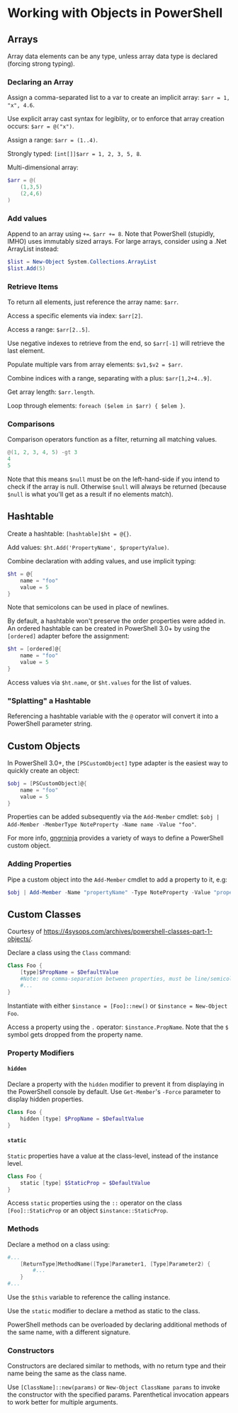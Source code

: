 # Working with Objects in PowerShell

## Arrays
Array data elements can be any type, unless array data type is declared (forcing strong typing).

### Declaring an Array
Assign a comma-separated list to a var to create an implicit array: `$arr = 1, "x", 4.6`.

Use explicit array cast syntax for legiblity, or to enforce that array creation occurs: `$arr = @("x")`.

Assign a range: `$arr = (1..4)`.

Strongly typed: `[int[]]$arr = 1, 2, 3, 5, 8`.

Multi-dimensional array:

```powershell
$arr = @(
    (1,3,5)
    (2,4,6)
)
```

### Add values
Append to an array using `+=`. `$arr += 8`. Note that PowerShell (stupidly, IMHO) uses immutably sized arrays. For large arrays, consider using a .Net ArrayList instead:

```powershell
$list = New-Object System.Collections.ArrayList
$list.Add(5)
```

### Retrieve Items
To return all elements, just reference the array name: `$arr`.

Access a specific elements via index: `$arr[2]`.

Access a range: `$arr[2..5]`.

Use negative indexes to retrieve from the end, so `$arr[-1]` will retrieve the last element.

Populate multiple vars from array elements: `$v1,$v2 = $arr`.

Combine indices with a range, separating with a plus: `$arr[1,2+4..9]`.

Get array length: `$arr.length`.

Loop through elements: `foreach ($elem in $arr) { $elem }`.

### Comparisons
Comparison operators function as a filter, returning all matching values.

```powershell
@(1, 2, 3, 4, 5) -gt 3
4
5
```

Note that this means `$null` must be on the left-hand-side if you intend to check if the array is null. Otherwise `$null` will always be returned (because `$null` is what you'll get as a result if no elements match).


## Hashtable
Create a hashtable: `[hashtable]$ht = @{}`.

Add values: `$ht.Add('PropertyName', $propertyValue)`.

Combine declaration with adding values, and use implicit typing:
```powershell
$ht = @{
    name = "foo"
    value = 5
}
```
Note that semicolons can be used in place of newlines.

By default, a hashtable won't preserve the order properties were added in. An ordered hashtable can be created in PowerShell 3.0+ by using the `[ordered]` adapter before the assignment:

```powershell
$ht = [ordered]@{
    name = "foo"
    value = 5
}
```

Access values via `$ht.name`, or `$ht.values` for the list of values.

### "Splatting" a Hashtable
Referencing a hashtable variable with the `@` operator will convert it into a PowerShell parameter string.

## Custom Objects
In PowerShell 3.0+, the `[PSCustomObject]` type adapter is the easiest way to quickly create an object:

```powershell
$obj = [PSCustomObject]@{
    name = "foo"
    value = 5
}
```

Properties can be added subsequently via the `Add-Member` cmdlet: `$obj | Add-Member -MemberType NoteProperty -Name name -Value "foo"`.

For more info, [gngrninja](https://www.gngrninja.com/script-ninja/2016/6/18/powershell-getting-started-part-12-creating-custom-objects) provides a variety of ways to define a PowerShell custom object.

### Adding Properties
Pipe a custom object into the `Add-Member` cmdlet to add a property to it, e.g:

```powershell
$obj | Add-Member -Name "propertyName" -Type NoteProperty -Value "propertyValue"
```

## Custom Classes
Courtesy of https://4sysops.com/archives/powershell-classes-part-1-objects/.

Declare a class using the `Class` command:

```powershell
Class Foo {
    [type]$PropName = $DefaultValue
    #Note: no comma-separation between properties, must be line/semicolon separated
    #...
}
```

Instantiate with either `$instance = [Foo]::new()` or `$instance = New-Object Foo`.

Access a property using the `.` operator: `$instance.PropName`. Note that the `$` symbol gets dropped from the property name.

### Property Modifiers

#### `hidden`
Declare a property with the `hidden` modifier to prevent it from displaying in the PowerShell console by default. Use `Get-Member`'s  `-Force` parameter to display hidden properties.

```powershell
Class Foo {
    hidden [type] $PropName = $DefaultValue
}
```

#### `static`
`Static` properties have a value at the class-level, instead of the instance level.

```powershell
Class Foo {
    static [type] $StaticProp = $DefaultValue
}
```

Access `static` properties using the `::` operator on the class `[Foo]::StaticProp` or an object `$instance::StaticProp`.

### Methods
Declare a method on a class using:

```powershell
#...
    [ReturnType]MethodName([Type]Parameter1, [Type]Parameter2) {
        #...
    }
#...
```

Use the `$this` variable to reference the calling instance.

Use the `static` modifier to declare a method as static to the class.

PowerShell methods can be overloaded by declaring additional methods of the same name, with a different signature.

### Constructors
Constructors are declared similar to methods, with no return type and their name being the same as the class name.

Use `[ClassName]::new(params)` or `New-Object ClassName params` to invoke the constructor with the specified params. Parenthetical invocation appears to work better for multiple arguments.
